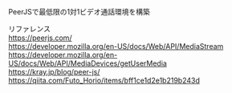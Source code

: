 PeerJSで最低限の1対1ビデオ通話環境を構築

リファレンス<br>
https://peerjs.com/<br>
https://developer.mozilla.org/en-US/docs/Web/API/MediaStream<br>
https://developer.mozilla.org/en-US/docs/Web/API/MediaDevices/getUserMedia<br>
https://kray.jp/blog/peer-js/<br>
https://qiita.com/Futo_Horio/items/bff1ce1d2e1b219b243d<br>
